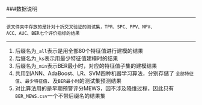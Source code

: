 ###数据说明  

***

    该文件夹中存放的是针对十折交叉验证的测试集，TPR、SPC、PPV、NPV、  
    ACC、AUC、BER七个评价指标的结果  
***
    
1. 后缀名为`_all`表示是用全部80个特征值进行建模的结果  
2. 后缀名为`_ks`表示用最少特征值建模时的结果
3. 后缀名为`_min`表示BER最小时，对应的特征值子集的建模结果
4. 共用到ANN、AdaBoost、LR、SVM四种机器学习算法，分别存储了
    `全部特征值`、`最少特征值`、及`BER最小时`的测试集预测结果  
5. 对比算法用的是早期预警评分MEWS，因不涉及降维过程，因此只有
`BER_MEWS.csv`一个不带后缀名的结果集
    
